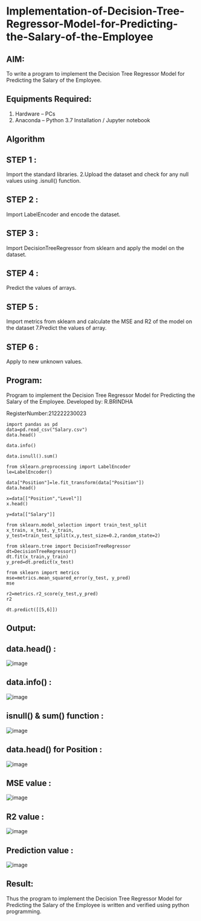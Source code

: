 # Implementation-of-Decision-Tree-Regressor-Model-for-Predicting-the-Salary-of-the-Employee

## AIM:
To write a program to implement the Decision Tree Regressor Model for Predicting the Salary of the Employee.

## Equipments Required:
1. Hardware – PCs
2. Anaconda – Python 3.7 Installation / Jupyter notebook

## Algorithm

## STEP 1 :
Import the standard libraries. 2.Upload the dataset and check for any null values using .isnull() function.

## STEP 2 :
Import LabelEncoder and encode the dataset.

## STEP 3 :
Import DecisionTreeRegressor from sklearn and apply the model on the dataset.

## STEP 4 :
Predict the values of arrays.

## STEP 5 :
Import metrics from sklearn and calculate the MSE and R2 of the model on the dataset 7.Predict the values of array.

## STEP 6 :
Apply to new unknown values.
## Program:
Program to implement the Decision Tree Regressor Model for Predicting the Salary of the Employee.
Developed by: R.BRINDHA

RegisterNumber:212222230023  
```
import pandas as pd
data=pd.read_csv("Salary.csv")
data.head()

data.info()

data.isnull().sum()

from sklearn.preprocessing import LabelEncoder
le=LabelEncoder()

data["Position"]=le.fit_transform(data["Position"])
data.head()

x=data[["Position","Level"]]
x.head()

y=data[["Salary"]]

from sklearn.model_selection import train_test_split
x_train, x_test, y_train, y_test=train_test_split(x,y,test_size=0.2,random_state=2)

from sklearn.tree import DecisionTreeRegressor
dt=DecisionTreeRegressor()
dt.fit(x_train,y_train)
y_pred=dt.predict(x_test)

from sklearn import metrics
mse=metrics.mean_squared_error(y_test, y_pred)
mse

r2=metrics.r2_score(y_test,y_pred)
r2

dt.predict([[5,6]])
```

## Output:
## data.head() :
![image](https://github.com/Brindha77/Implementation-of-Decision-Tree-Regressor-Model-for-Predicting-the-Salary-of-the-Employee/assets/118889143/5a123c8b-5367-4da5-9ebe-9750c11a2841)
## data.info() :
![image](https://github.com/Brindha77/Implementation-of-Decision-Tree-Regressor-Model-for-Predicting-the-Salary-of-the-Employee/assets/118889143/ce1b2f5d-7331-4989-b44b-496329485e86)
## isnull() & sum() function :
![image](https://github.com/Brindha77/Implementation-of-Decision-Tree-Regressor-Model-for-Predicting-the-Salary-of-the-Employee/assets/118889143/0ffad8ec-93c8-4751-9782-7fac260254a2)
## data.head() for Position :
![image](https://github.com/Brindha77/Implementation-of-Decision-Tree-Regressor-Model-for-Predicting-the-Salary-of-the-Employee/assets/118889143/1af9624c-82a3-42e3-a920-04cbd3f211b9)
## MSE value :
![image](https://github.com/Brindha77/Implementation-of-Decision-Tree-Regressor-Model-for-Predicting-the-Salary-of-the-Employee/assets/118889143/c451bf55-c8bc-4f9c-94bc-270668f8e75d)
## R2 value :
![image](https://github.com/Brindha77/Implementation-of-Decision-Tree-Regressor-Model-for-Predicting-the-Salary-of-the-Employee/assets/118889143/25311a40-c400-4534-a328-2f65c790c650)
## Prediction value :
![image](https://github.com/Brindha77/Implementation-of-Decision-Tree-Regressor-Model-for-Predicting-the-Salary-of-the-Employee/assets/118889143/416b4a43-a78f-41cd-af31-53f9f7fe9cfe)

## Result:
Thus the program to implement the Decision Tree Regressor Model for Predicting the Salary of the Employee is written and verified using python programming.
